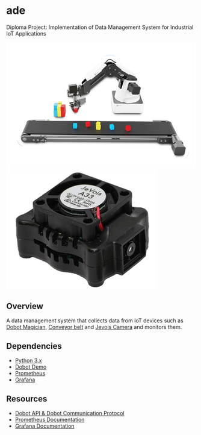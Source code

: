 # ade
Diploma Project: Implementation of Data Management System for Industrial IoT Applications

![Dobot Magician with Belt](/pics/dobot-magician-belt.png) ![Jevois Camera](/pics/jevois.png)

## Overview
A data management system that collects data from IoT devices such as [Dobot Magician](https://www.dobot.cc/dobot-magician/product-overview.html), [Conveyor belt](https://www.dobot.cc/products/conveyor-belt-kit-overview.html) and [Jevois Camera](http://www.jevois.org/) and monitors them.


## Dependencies
- [Python 3.x](https://www.python.org/downloads/windows/)
- [Dobot Demo](https://www.dobot.cc/downloadcenter/dobot-magician.html?sub_cat=72#sub-download)
- [Prometheus](https://prometheus.io/download/)
- [Grafana](https://grafana.com/grafana/download?platform=windows)


## Resources
- [Dobot API & Dobot Communication Protocol](https://www.dobot.cc/downloadcenter/dobot-magician.html?sub_cat=72#sub-download)
- [Prometheus Documentation](https://prometheus.io/docs/introduction/overview/)
- [Grafana Documentation](https://grafana.com/docs/)
